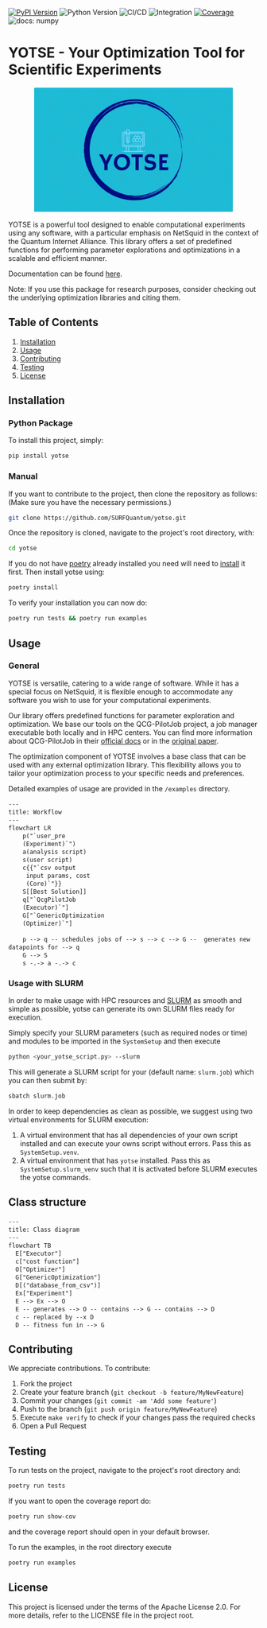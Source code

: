 
[![PyPI Version](https://img.shields.io/pypi/v/yotse.svg)](https://pypi.org/project/yotse)
![Python Version](https://img.shields.io/badge/Python-3.9%20%E2%86%92%203.12-blue)
![CI/CD](https://github.com/SURFQuantum/yotse/actions/workflows/main_pipeline.yml/badge.svg)
![Integration](https://github.com/SURFQuantum/yotse/actions/workflows/integration.yml/badge.svg)
[![Coverage](https://coveralls.io/repos/github/SURFQuantum/yotse/badge.svg?branch=main)](https://coveralls.io/github/SURFQuantum/yotse?branch=main)
![docs: numpy](https://img.shields.io/badge/docstyle-numpy-green)

# YOTSE - Your Optimization Tool for Scientific Experiments
<div style="text-align:center;">
    <img src="https://github.com/SURFQuantum/yotse/raw/main/YOTSE_Logo.png" alt="drawing" width="400"/>
</div>


YOTSE is a powerful tool designed to enable computational experiments using any software, with a particular emphasis on NetSquid in the context of the Quantum Internet Alliance. This library offers a set of predefined functions for performing parameter explorations and optimizations in a scalable and efficient manner.

Documentation can be found [here](https://surfquantum.github.io/yotse/).

Note: If you use this package for research purposes, consider checking out the underlying optimization libraries and citing them.

## Table of Contents
1. [Installation](#installation)
2. [Usage](#usage)
3. [Contributing](#contributing)
4. [Testing](#testing)
5. [License](#license)

## Installation
### Python Package

To install this project, simply:
```bash
pip install yotse
```
### Manual
If you want to contribute to the project, then clone the repository as follows: (Make sure you have the necessary permissions.)

```bash
git clone https://github.com/SURFQuantum/yotse.git
```

Once the repository is cloned, navigate to the project's root directory, with:

```bash
cd yotse
```
If you do not have [poetry](https://python-poetry.org/docs/) already installed you need will need  to [install](https://python-poetry.org/docs/#installation) it first.
Then install yotse using:

```bash
poetry install
```
To verify your installation you can now do:

```bash
poetry run tests && poetry run examples
```

## Usage

### General

YOTSE is versatile, catering to a wide range of software. While it has a special focus on NetSquid, it is flexible enough to accommodate any software you wish to use for your computational experiments.

Our library offers predefined functions for parameter exploration and optimization. We base our tools on the QCG-PilotJob project, a job manager executable both locally and in HPC centers. You can find more information about QCG-PilotJob in their [official docs](https://qcg-pilotjob.readthedocs.io/en/develop/) or in the [original paper](https://doi.org/10.1007/978-3-030-77977-1_39).

The optimization component of YOTSE involves a base class that can be used with any external optimization library. This flexibility allows you to tailor your optimization process to your specific needs and preferences.

Detailed examples of usage are provided in the `/examples` directory.

```mermaid
---
title: Workflow
---
flowchart LR
    p("`user_pre
    (Experiment)`")
    a(analysis script)
    s(user script)
    c{{"`csv output
     input params, cost
     (Core)`"}}
    S[[Best Solution]]
    q["`QcgPilotJob
    (Executor)`"]
    G["`GenericOptimization
    (Optimizer)`"]

    p --> q -- schedules jobs of --> s --> c --> G --  generates new datapoints for --> q
    G --> S
    s -.-> a -.-> c

```

### Usage with SLURM

In order to make usage with HPC resources and [SLURM](https://slurm.schedmd.com/documentation.html) as smooth and simple as possible, yotse can generate its own SLURM files ready for execution.

Simply specify your SLURM parameters (such as required nodes or time) and modules to be imported in the `SystemSetup` and then execute
```bash
python <your_yotse_script.py> --slurm
```
This will generate a SLURM script for your (default name: `slurm.job`) which you can then submit by:
```bash
sbatch slurm.job
```
In order to keep dependencies as clean as possible, we suggest using two virtual environments for SLURM execution:
1. A virtual environment that has all dependencies of your own script installed and can execute your owns script without errors. Pass this as `SystemSetup.venv`.
2. A virtual environment that has `yotse` installed. Pass this as `SystemSetup.slurm_venv` such that it is activated before SLURM executes the yotse commands.

## Class structure

```mermaid
---
title: Class diagram
---
flowchart TB
  E["Executor"]
  c["cost function"]
  O["Optimizer"]
  G["GenericOptimization"]
  D[("database_from_csv")]
  Ex["Experiment"]
  E --> Ex --> O
  E -- generates --> O -- contains --> G -- contains --> D
  c -- replaced by --x D
  D -- fitness fun in --> G
```

## Contributing

We appreciate contributions. To contribute:
1. Fork the project
2. Create your feature branch (`git checkout -b feature/MyNewFeature`)
3. Commit your changes (`git commit -am 'Add some feature'`)
4. Push to the branch (`git push origin feature/MyNewFeature`)
5. Execute ```make verify``` to check if your changes pass the required checks
6. Open a Pull Request

## Testing

To run tests on the project, navigate to the project's root directory and:

```bash
poetry run tests
```
If you want to open the coverage report do:
```bash
poetry run show-cov
```
and the coverage report should open in your default browser.

To run the examples, in the root directory execute
```bash
poetry run examples
```

## License

This project is licensed under the terms of the Apache License 2.0. For more details, refer to the LICENSE file in the project root.
